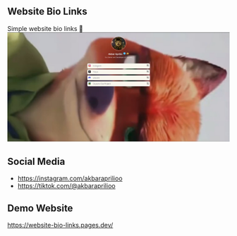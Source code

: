 ## Website Bio Links
Simple website bio links 🦅
![Main](./assets/readme.jpg)

## Social Media
- https://instagram.com/akbaraprilioo
- https://tiktok.com/@akbaraprilioo

## Demo Website
https://website-bio-links.pages.dev/
